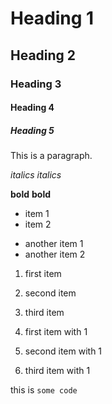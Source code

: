 # Heading 1
## Heading 2
### Heading 3
#### Heading 4
##### Heading 5

This is a paragraph.

*italics*
_italics_

**bold**
__bold__

- item 1
- item 2

* another item 1
* another item 2

1. first item
2. second item
3. third item

1. first item with 1
1. second item with 1
1. third item with 1

this is `some code`

```comments
